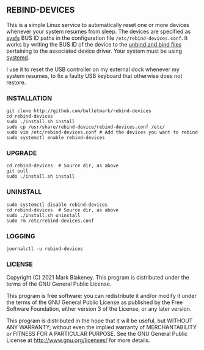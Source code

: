 ## REBIND-DEVICES

This is a simple Linux service to automatically reset one or more
devices whenever your system resumes from sleep. The devices are
specified as [sysfs](https://man7.org/linux/man-pages/man5/sysfs.5.html)
BUS ID paths in the configuration file `/etc/rebind-devices.conf`. It
works by writing the BUS ID of the device to the [unbind and bind
files](https://lwn.net/Articles/143397/) pertaining to the associated
device driver. Your system must be using
[systemd](https://www.freedesktop.org/wiki/Software/systemd/).

I use it to reset the USB controller on my external dock whenever my
system resumes, to fix a faulty USB keyboard that otherwise does not
restore.

### INSTALLATION

    git clone http://github.com/bulletmark/rebind-devices
    cd rebind-devices
    sudo ./install.sh install
    sudo cp /usr/share/rebind-device/rebind-devices.conf /etc/
    sudo vim /etc/rebind-devices.conf # Add the devices you want to rebind
    sudo systemctl enable rebind-devices

### UPGRADE

    cd rebind-devices  # Source dir, as above
    git pull
    sudo ./install.sh install

### UNINSTALL

    sudo systemctl disable rebind-devices
    cd rebind-devices  # Source dir, as above
    sudo ./install.sh uninstall
    sudo rm /etc/rebind-devices.conf

### LOGGING

    journalctl -u rebind-devices

### LICENSE

Copyright (C) 2021 Mark Blakeney. This program is distributed under the
terms of the GNU General Public License.

This program is free software: you can redistribute it and/or modify it
under the terms of the GNU General Public License as published by the
Free Software Foundation, either version 3 of the License, or any later
version.

This program is distributed in the hope that it will be useful, but
WITHOUT ANY WARRANTY; without even the implied warranty of
MERCHANTABILITY or FITNESS FOR A PARTICULAR PURPOSE. See the GNU General
Public License at <http://www.gnu.org/licenses/> for more details.

<!-- vim: se ai syn=markdown: -->
